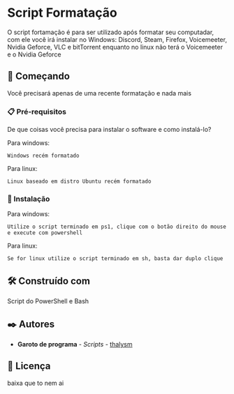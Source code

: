 # Script Formatação

O script fortamação é para ser utilizado após formatar seu computadar, com ele você irá instalar no Windows: Discord, Steam, Firefox, Voicemeeter, Nvidia Geforce, VLC e bitTorrent enquanto no linux não terá o Voicemeeter e o Nvidia Geforce


## 🚀 Começando

Você precisará apenas de uma recente formatação e nada mais

### 📋 Pré-requisitos

De que coisas você precisa para instalar o software e como instalá-lo?

Para windows: 

```
Windows recém formatado
```

Para linux: 

```
Linux baseado em distro Ubuntu recém formatado
```

### 🔧 Instalação

Para windows: 

```
Utilize o script terminado em ps1, clique com o botão direito do mouse e execute com powershell
```

Para linux: 

```
Se for linux utilize o script terminado em sh, basta dar duplo clique
```

## 🛠️ Construído com

Script do PowerShell e Bash


## ✒️ Autores


* **Garoto de programa** - *Scripts* - [thalysm](https://github.com/thalysm/)


## 📄 Licença

baixa que to nem ai
